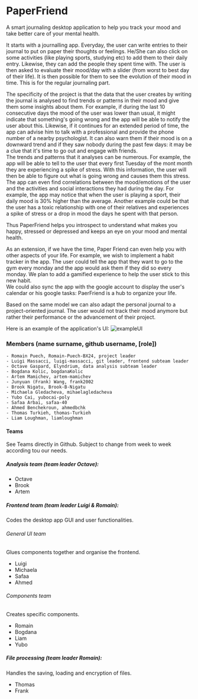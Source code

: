 # PaperFriend  
A smart journaling desktop application to help you track your mood and take better care of your mental health.  

It starts with a journalling app. Everyday, the user can write entries to their journal to put on paper their thoughts or feelings. He/She can also click on some activities (like playing sports, studying etc) to add them to their daily entry. Likewise, they can add the people they spent time with. The user is then asked to evaluate their mood/day with a slider (from worst to best day of their life). It is then possible for them to see the evolution of their mood in time.
This is for the regular journaling part.  

The specificity of the project is that the data that the user creates by writing the journal is analysed to find trends or patterns in their mood and give them some insights about them. For example, if during the last 10 consecutive days the mood of the user was lower than usual, it might indicate that something's going wrong and the app will be able to notify the user about this. Likewise, if it continues for an extended period of time, the app can advise him to talk with a professional and provide the phone number of a nearby psychologist. It can also warn them if their mood is on a downward trend and if they saw nobody during the past few days: it may be a clue that it's time to go out and engage with friends.    
The trends and patterns that it analyses can be numerous. For example, the app will be able to tell to the user that every first Tuesday of the mont month they are experiencing a spike of stress. With this information, the user will then be able to figure out what is going wrong and causes them this stress.   
The app can even find correlations between the mood/emotions of the user and the activities and social interactions they had during the day. For example, the app may notice that when the user is playing a sport, their daily mood is 30% higher than the average. Another example could be that the user has a toxic relationship with one of their relatives and experiences a spike of stress or a drop in mood the days he spent with that person.  

Thus PaperFriend helps you introspect to understand what makes you happy, stressed or depressed and keeps an eye on your mood and mental health.


As an extension, if we have the time, Paper Friend can even help you with other aspects of your life. For example, we wish to implement a habit tracker in the app. The user could tell the app that they want to go to the gym every monday and the app would ask them if they did so every monday. We plan to add a gamified experience to help the user stick to this new habit.  
We could also sync the app with the google account to display the user's calendar or his google tasks: PaerFriend is a hub to organize your life.

Based on the same model we can also adapt the personal journal to a project-oriented journal. The user would not track their mood anymore but rather their performance or the advancement of their project.  
  
    
    
Here is an example of the application's UI:
![exampleUI](https://user-images.githubusercontent.com/91381114/203642351-10ddf1b8-be66-4267-aefb-1da34732f860.jpg)


### Members (name surname, github username, [role])

    - Romain Puech, Romain-Puech-BX24, project leader
    - Luigi Massacci, luigi-massacci, git leader, frontend subteam leader
    - Octave Gaspard, Elyndrium, data analysis subteam leader
    - Bogdana Kolic, bogdanaKolic
    - Artem Mamichev, artem-mamichev
    - Junyuan (Frank) Wang, frank2002
    - Brook Nigatu, Brook-B-Nigatu
    - Michaela Gledacheva, mihaelagledacheva
    - Yubo Cai, yubocai-poly
    - Safaa Arbai, safaa-40
    - Ahmed Benchekroun, ahmedbchk
    - Thomas Turkieh, thomas-Turkieh
    - Liam Loughman, liamloughman

#### Teams
See Teams directly in Github. Subject to change from week to week according tou our needs.
##### Analysis team (team leader Octave):
  - Octave
  - Brook
  - Artem

##### Frontend team (team leader Luigi & Romain):
Codes the desktop app GUI and user functionalities.
  ###### General UI team
  Glues components together and organise the frontend.
  - Luigi 
  - Michaela
  - Safaa
  - Ahmed

  ###### Components team
  Creates specific components.
  - Romain
  - Bogdana
  - Liam
  - Yubo
  
##### File processing (team leader Romain):
Handles the saving, loading and encryption of files.
- Thomas
- Frank
      
        
    

